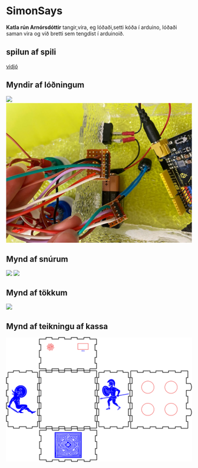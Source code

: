 # SimonSays

**Katla rún Arnórsdóttir**
tangir,víra, eg lóðaði,setti kóða í arduino, lóðaði saman vira og við bretti sem tengdist í arduinoið.

<!--
## kóði
 [kóði](Efni_simon.ino%20at%20main%20%C2%B7%20VESM1VS_Efni%20%C2%B7%20GitHub%20(k%C3%B3%C3%B0i).html) -->

## spilun af spili
[vidjó](https://photos.google.com/photo/AF1QipOaH96-VA7S2TiINfuIr1qwAGSlPDApt0xxw0U)

## Myndir af lóðningum
![](./IMG_2107.jpg)
![](./IMG_2118.jpg)

## Mynd af snúrum
![](./IMG_2109.jpg)
![](./IMG_2108.jpg)

## Mynd af tökkum
![](./IMG_2112.MOV.jpg)

## Mynd af teikningu af kassa
![](./asimon%20kassi.svg)


[def]: ./IMG_2107.jpg